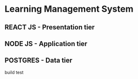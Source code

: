 # Learning Management System

## REACT JS - Presentation tier
## NODE JS - Application tier
## POSTGRES - Data tier
build test

